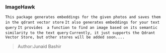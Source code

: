 
### ImageHawk



`This package generates embeddings for the given photos and saves them in the qdrant vector store`
`It also generates embeddings for your text query`
`It provides  a function to find an image based on its semantic similarity to the text query`
`Currently, it just supports the Qdrant Vector Store, but other stores will be added soon....`
> Author:Junaid Bashir
